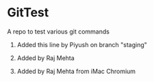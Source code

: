 # GitTest
A repo to test various git commands

1. Added this line by Piyush on branch "staging"

2. Added by Raj Mehta

4. Added by Raj Mehta from iMac Chromium
